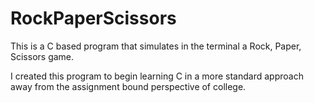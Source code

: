 # RockPaperScissors
This is a C based program that simulates in the terminal a Rock, Paper, Scissors game.

I created this program to begin learning C in a more standard approach away from the assignment bound perspective of college. 
